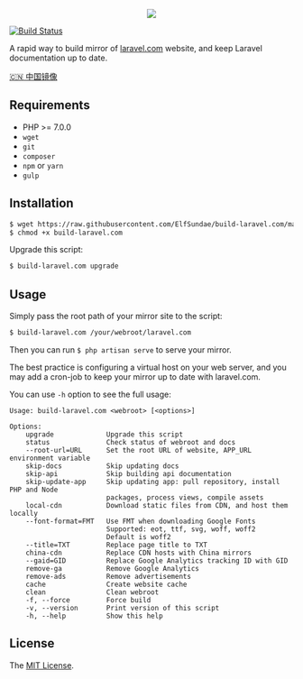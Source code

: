 <p align="center"><a href="https://laravel.0x123.com" target="_blank"><img src="https://laravel.0x123.com/assets/img/components/logo-laravel.svg"></a></p>

[![Build Status](https://img.shields.io/travis/ElfSundae/build-laravel.com/master.svg?style=flat-square)](https://travis-ci.org/ElfSundae/build-laravel.com)

A rapid way to build mirror of [laravel.com](https://laravel.com) website, and keep Laravel documentation up to date.

[:cn: 中国镜像](https://github.com/ElfSundae/laravel.com)

## Requirements

- PHP >= 7.0.0
- `wget`
- `git`
- `composer`
- `npm` or `yarn`
- `gulp`

## Installation

```sh
$ wget https://raw.githubusercontent.com/ElfSundae/build-laravel.com/master/build-laravel.com
$ chmod +x build-laravel.com
```

Upgrade this script:

```sh
$ build-laravel.com upgrade
```

## Usage

Simply pass the root path of your mirror site to the script:

```sh
$ build-laravel.com /your/webroot/laravel.com
```

Then you can run `$ php artisan serve` to serve your mirror.

The best practice is configuring a virtual host on your web server, and you may add a cron-job to keep your mirror up to date with laravel.com.

You can use `-h` option to see the full usage:

```
Usage: build-laravel.com <webroot> [<options>]

Options:
    upgrade             Upgrade this script
    status              Check status of webroot and docs
    --root-url=URL      Set the root URL of website, APP_URL environment variable
    skip-docs           Skip updating docs
    skip-api            Skip building api documentation
    skip-update-app     Skip updating app: pull repository, install PHP and Node
                        packages, process views, compile assets
    local-cdn           Download static files from CDN, and host them locally
    --font-format=FMT   Use FMT when downloading Google Fonts
                        Supported: eot, ttf, svg, woff, woff2
                        Default is woff2
    --title=TXT         Replace page title to TXT
    china-cdn           Replace CDN hosts with China mirrors
    --gaid=GID          Replace Google Analytics tracking ID with GID
    remove-ga           Remove Google Analytics
    remove-ads          Remove advertisements
    cache               Create website cache
    clean               Clean webroot
    -f, --force         Force build
    -v, --version       Print version of this script
    -h, --help          Show this help
```

## License

The [MIT License](LICENSE.md).
